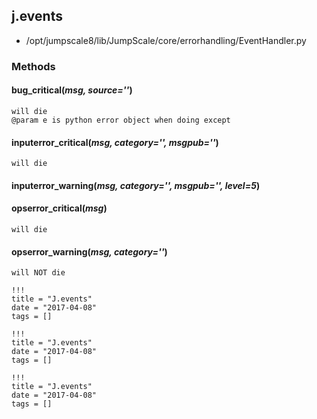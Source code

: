 <!-- toc -->
## j.events

- /opt/jumpscale8/lib/JumpScale/core/errorhandling/EventHandler.py

### Methods

#### bug_critical(*msg, source=''*) 

```
will die
@param e is python error object when doing except

```

#### inputerror_critical(*msg, category='', msgpub=''*) 

```
will die

```

#### inputerror_warning(*msg, category='', msgpub='', level=5*) 

#### opserror_critical(*msg*) 

```
will die

```

#### opserror_warning(*msg, category=''*) 

```
will NOT die

```


```
!!!
title = "J.events"
date = "2017-04-08"
tags = []
```

```
!!!
title = "J.events"
date = "2017-04-08"
tags = []
```

```
!!!
title = "J.events"
date = "2017-04-08"
tags = []
```
